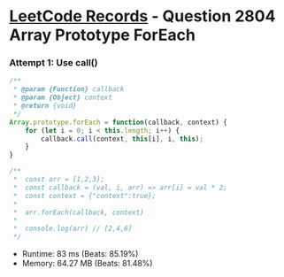 # [LeetCode Records](../../README.md) - Question 2804 Array Prototype ForEach

### Attempt 1: Use call()
```js
/**
 * @param {Function} callback
 * @param {Object} context
 * @return {void}
 */
Array.prototype.forEach = function(callback, context) {
    for (let i = 0; i < this.length; i++) {
        callback.call(context, this[i], i, this);
    }
}

/**
 *  const arr = [1,2,3];
 *  const callback = (val, i, arr) => arr[i] = val * 2;
 *  const context = {"context":true};
 *
 *  arr.forEach(callback, context)  
 *
 *  console.log(arr) // [2,4,6]
 */
```
- Runtime: 83 ms (Beats: 85.19%)
- Memory: 64.27 MB (Beats: 81.48%)

<br>
